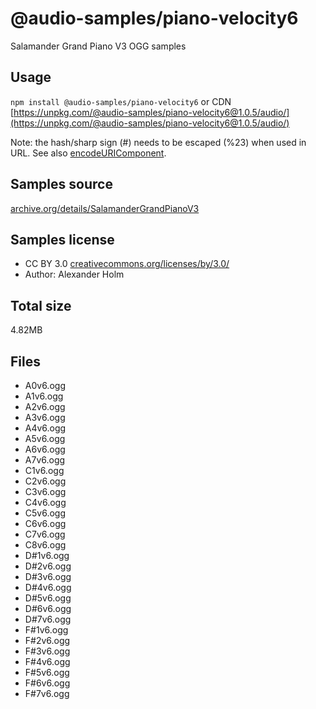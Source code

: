 # @audio-samples/piano-velocity6

Salamander Grand Piano V3 OGG samples

## Usage

`npm install @audio-samples/piano-velocity6` or CDN [https://unpkg.com/@audio-samples/piano-velocity6@1.0.5/audio/](https://unpkg.com/@audio-samples/piano-velocity6@1.0.5/audio/)

Note: the hash/sharp sign (#) needs to be escaped (%23) when used in URL. See also [encodeURIComponent](https://developer.mozilla.org/en-US/docs/Web/JavaScript/Reference/Global_Objects/encodeURIComponent).

## Samples source

[archive.org/details/SalamanderGrandPianoV3](https://archive.org/details/SalamanderGrandPianoV3)

## Samples license

- CC BY 3.0 [creativecommons.org/licenses/by/3.0/](http://creativecommons.org/licenses/by/3.0/)
- Author: Alexander Holm 

## Total size

4.82MB

## Files

- A0v6.ogg
- A1v6.ogg
- A2v6.ogg
- A3v6.ogg
- A4v6.ogg
- A5v6.ogg
- A6v6.ogg
- A7v6.ogg
- C1v6.ogg
- C2v6.ogg
- C3v6.ogg
- C4v6.ogg
- C5v6.ogg
- C6v6.ogg
- C7v6.ogg
- C8v6.ogg
- D#1v6.ogg
- D#2v6.ogg
- D#3v6.ogg
- D#4v6.ogg
- D#5v6.ogg
- D#6v6.ogg
- D#7v6.ogg
- F#1v6.ogg
- F#2v6.ogg
- F#3v6.ogg
- F#4v6.ogg
- F#5v6.ogg
- F#6v6.ogg
- F#7v6.ogg